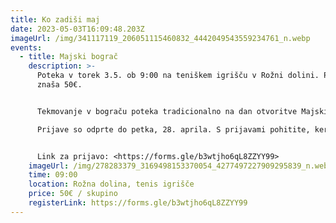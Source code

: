 ```yaml
---
title: Ko zadiši maj
date: 2023-05-03T16:09:48.203Z
imageUrl: /img/341117119_206051115460832_4442049543559234761_n.webp
events:
  - title: Majski bograč
    description: >-
      Poteka v torek 3.5. ob 9:00 na teniškem igrišču v Rožni dolini. Prijavnina
      znaša 50€.


      Tekmovanje v bograču poteka tradicionalno na dan otvoritve Majskih iger. Prijavljene ekipe se dokazujejo v svojih kuharskih sposobnostih; najboljše so na koncu tudi nagrajene. Gurmanski okusi bograča so na koncu ocenjeni s strani tričlanske komisije, ki tudi razglasi zmagovalno trojico in podeli nagrade. Dodatne informacije so na obrazcu za prijavo.\

      Prijave so odprte do petka, 28. aprila. S prijavami pohitite, ker so mesta omejena.


      Link za prijavo: <https://forms.gle/b3wtjho6qL8ZZYY99>
    imageUrl: /img/278283379_3169498153370054_4277497227909295839_n.webp
    time: 09:00
    location: Rožna dolina, tenis igrišče
    price: 50€ / skupino
    registerLink: https://forms.gle/b3wtjho6qL8ZZYY99
---
```

